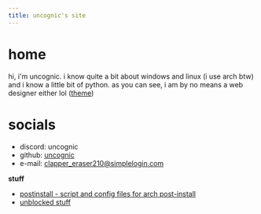 ```yaml
---
title: uncognic's site
---
```




# **home**
hi, i'm uncognic. i know quite a bit about windows and linux (i use arch btw) and i know a little bit of python. as you can see, i am by no means a web designer either lol ([theme](https://github.com/pages-themes/hacker))

# **socials**

- discord: uncognic
- github: [uncognic](https://github.com/uncognic)
- e-mail: clapper_eraser210@simplelogin.com

**stuff**
- [postinstall - script and config files for arch post-install](https://github.com/uncognic/postinstall)
- [unblocked stuff](https://uncognic.github.io/unblocked)  




  
  
  
  
  
  
  
  
